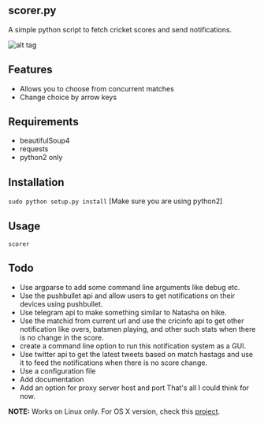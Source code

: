 ## scorer.py
A simple python script to fetch cricket scores and send notifications.

![alt tag](http://i.imgur.com/LiMUo5V.png)

## Features ##
* Allows you to choose from concurrent matches
* Change choice by arrow keys

## Requirements ##
* beautifulSoup4
* requests
* python2 only

## Installation ##
``sudo python setup.py install``
[Make sure you are using python2]

## Usage ##
``scorer``

## Todo ##
* Use argparse to add some command line arguments like debug etc.
* Use the pushbullet api and allow users to get notifications on their devices using pushbullet.
* Use telegram api to make something similar to Natasha on hike.
* Use the matchid from current url and use the cricinfo api to get other notification like overs, batsmen playing, and other such stats when there is no change in the score.
* create a command line option to run this notification system as a GUI.
* Use twitter api to get the latest tweets based on match hastags and use it to feed the notifications when there is no score change.
* Use a configuration file
* Add documentation
* Add an option for proxy server host and port
That's all I could think for now.

**NOTE:** Works on Linux only. For OS X version, check this [project](https://github.com/avinassh/score-notify).
